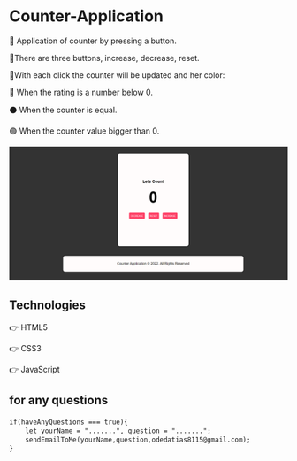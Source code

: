 # Counter-Application 

🔹 Application of counter by pressing a button.

🔹There are three buttons, increase, decrease, reset. 

🔹With each click the counter will be updated and her color: 

🔴 When the rating is a number below 0.

⚫ When the counter is equal.

🟢 When the counter value bigger than 0.


![Counter](Counter.png)

## Technologies

👉 HTML5

👉 CSS3

👉 JavaScript

## for any questions

```
if(haveAnyQuestions === true){
    let yourName = ".......", question = ".......";
    sendEmailToMe(yourName,question,odedatias8115@gmail.com);
}
```
